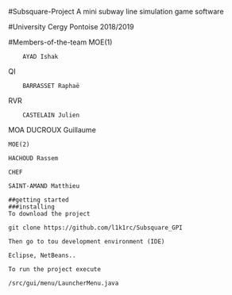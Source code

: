 #Subsquare-Project
A mini subway line simulation game software

#University
Cergy Pontoise 2018/2019

#Members-of-the-team
MOE(1)
```
	AYAD Ishak
```
QI
```
	BARRASSET Raphaë
```
RVR
```
	CASTELAIN Julien
```
MOA
	DUCROUX Guillaume
```
MOE(2)
```
	HACHOUD Rassem
```
CHEF
```
	SAINT-AMAND Matthieu
```
##getting started
###installing
To download the project
```
	git clone https://github.com/l1k1rc/Subsquare_GPI
```
Then go to tou development environment (IDE)
```
	Eclipse, NetBeans..
```
To run the project execute
```
	/src/gui/menu/LauncherMenu.java
```
